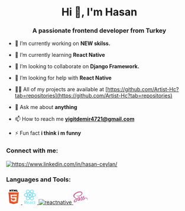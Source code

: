 <h1 align="center">Hi 👋, I'm Hasan</h1>
<h3 align="center">A passionate frontend developer from Turkey</h3>

- 🔭 I’m currently working on **NEW skilss.**

- 🌱 I’m currently learning **React Native**

- 👯 I’m looking to collaborate on **Django Framework.**

- 🤝 I’m looking for help with **React Native**

- 👨‍💻 All of my projects are available at [https://github.com/Artist-Hc?tab=repositories](https://github.com/Artist-Hc?tab=repositories)

- 💬 Ask me about **anything**

- 📫 How to reach me **yigitdemir4721@gmail.com**

- ⚡ Fun fact **i think i m funny**

<h3 align="left">Connect with me:</h3>
<p align="left">
<a href="https://linkedin.com/in/https://www.linkedin.com/in/hasan-ceylan/" target="blank"><img align="center" src="https://raw.githubusercontent.com/rahuldkjain/github-profile-readme-generator/master/src/images/icons/Social/linked-in-alt.svg" alt="https://www.linkedin.com/in/hasan-ceylan/" height="30" width="40" /></a>
</p>

<h3 align="left">Languages and Tools:</h3>
<p align="left"> <a href="https://www.w3.org/html/" target="_blank" rel="noreferrer"> <img src="https://raw.githubusercontent.com/devicons/devicon/master/icons/html5/html5-original-wordmark.svg" alt="html5" width="40" height="40"/> </a> <a href="https://reactjs.org/" target="_blank" rel="noreferrer"> <img src="https://raw.githubusercontent.com/devicons/devicon/master/icons/react/react-original-wordmark.svg" alt="react" width="40" height="40"/> </a> <a href="https://reactnative.dev/" target="_blank" rel="noreferrer"> <img src="https://reactnative.dev/img/header_logo.svg" alt="reactnative" width="40" height="40"/> </a> <a href="https://sass-lang.com" target="_blank" rel="noreferrer"> <img src="https://raw.githubusercontent.com/devicons/devicon/master/icons/sass/sass-original.svg" alt="sass" width="40" height="40"/> </a> </p>

